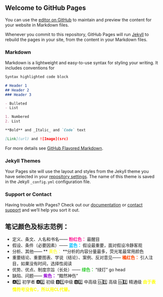 ## Welcome to GitHub Pages

You can use the [editor on GitHub](https://github.com/liuleivip/WordList/edit/master/README.md) to maintain and preview the content for your website in Markdown files.

Whenever you commit to this repository, GitHub Pages will run [Jekyll](https://jekyllrb.com/) to rebuild the pages in your site, from the content in your Markdown files.

### Markdown

Markdown is a lightweight and easy-to-use syntax for styling your writing. It includes conventions for

```markdown
Syntax highlighted code block

# Header 1
## Header 2
### Header 3

- Bulleted
- List

1. Numbered
2. List

**Bold** and _Italic_ and `Code` text

[Link](url) and ![Image](src)
```

For more details see [GitHub Flavored Markdown](https://guides.github.com/features/mastering-markdown/).

### Jekyll Themes

Your Pages site will use the layout and styles from the Jekyll theme you have selected in your [repository settings](https://github.com/liuleivip/WordList/settings). The name of this theme is saved in the Jekyll `_config.yml` configuration file.

### Support or Contact

Having trouble with Pages? Check out our [documentation](https://help.github.com/categories/github-pages-basics/) or [contact support](https://github.com/contact) and we’ll help you sort it out.

## 笔记颜色及标志范例：

* 定义、条文、人名和书名—— **<font color=FF1493> 粉红色： </font>** 最醒目<br>
* 假设、条件（必要因素）—— **<font color=00BFFF> 蓝色： </font>** 假设最重要，面对假设冷静客观<br>
* 分析、其他——  **<font color=ffff00> 黄色： </font>**分析的内容分量最多，荧光笔最常用颜色<br>
* 重要结论、重要图表、学说（结论）、案例、反对意见—— **<font color=FF4500> 橘红色： </font>** 引人注目，如果没有时间，选择性阅读<br>
* 优势、优点、制度宗旨（长处）—— **<font color=32CD32> 绿色： </font>** “绿灯” go head<br>
* 缺陷、问题—— **<font color=9400D3> 紫色： </font>** “黯然神伤”<br>
* :a::one:  初学者 :a::two: 初级 :b::one:中级 :b::two: 中高级 :cl::one: 高级 :cl::two: 精通级 **<font color=ffff00> 由于表情符号没有C，所以用CL代替。 </font>**
